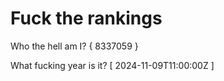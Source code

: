# Fuck the rankings

Who the hell am I?
{ 8337059 }

What fucking year is it?
[ 2024-11-09T11:00:00Z ]
